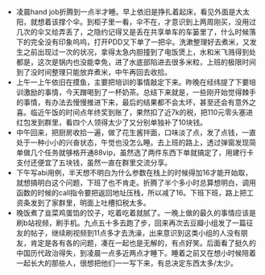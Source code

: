 - 凌晨hand job折腾到一点半才睡。早上依旧是挣扎着起床，看见外面是大太阳，就想着该撑个伞。到柜子里一看，伞不在，才意识到上两周刚买，没用过几次的伞又给弄丢了，之隐约记得又是丢在共享单车的车篓里了，什么时候落下的完全没有印象呜呜，打开PDD又下单了一把伞。洗漱整理好去煮米，又发生之前出现过一次的状况，拿得太急内胆撞到了电饭煲上，水和米飞溅得到处都是，这次是锅内也没能幸免，进了水底部陷进去很多米粒，上班的极限时间到了没时间整理只能放弃煮米，中午再回去收拾。
- 上午一上午依旧在摸鱼，主要把培训的事情敲定下来。昨晚在经纬提了下要培训激励的事情，今天蹭喝到了一杯奶茶。总结下来就是，一些刚开始觉得棘手的事情，有办法去慢慢推进下来，最后的结果都不会太坏，甚至还会有意外之喜。临近午饭的时间点年终奖到账了，果然扣了近7k的税，把110元零头塞进红包发到群里，看四个人领得太少了又分别单独补了10块钱。
- 中午回来，把厨房收拾一遍，做了花生酱拌面，口味淡了点，发了点钱，一直处于一种小小的兴奋状态，午觉也没怎么睡。去上班的路上，透过弹窗发现简单做几个任务就够格开通88vip，虽然选了两件东西下单就搞定了，用建行卡支付还便宜了五块钱，虽然一直在群里交流分享。
- 下午写abi用例，半天想不明白为什么参数在栈上的时候得加16才能开始取，就想搞明白这个问题，下班了也不肯走。折腾了半个多小时总算想明白，调用函数的时候的call指令要把返回地址压栈，所以减了16。下班下班，路上把工资条发到了家群里，明面上吐槽扣税太多。
- 晚饭煮了韭菜鸡蛋馅的饺子，吃着吃着就腻了。一晚上做的最久的事情应该是刷b站视频，刷手机。九点五十多去跑了步，回来再次去豆瓣小组发了一篇征友的帖子，继续刷视频到11点多才去洗澡，出来意识到这类小组的人没有朋友，肯定是各有各的问题，凑在一起也是无解的，有点好笑。后面看了挺久的中国历代政治得失，到凌晨一点多近两点才睡下。睡着之前又在想小时候陪着一起长大的那些人，很想把他们一一写下来，有总决定东西太多/太少。